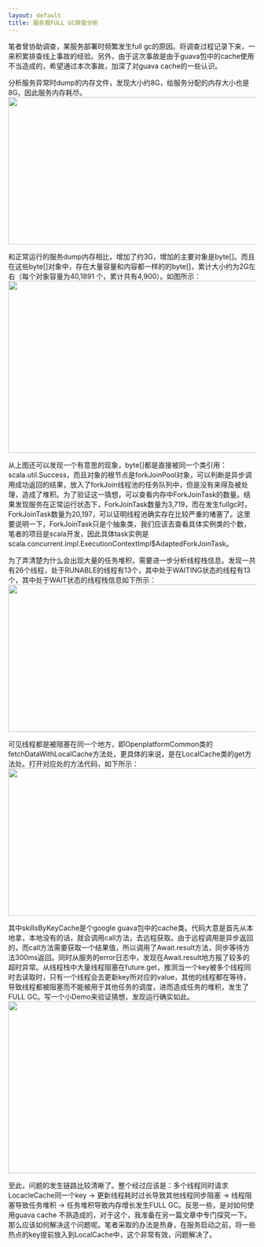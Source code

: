 ```yaml
---
layout: default
title: 服务报FULL GC排查分析
---
```


笔者曾协助调查，某服务部署时频繁发生full gc的原因。将调查过程记录下来，一来积累排查线上事故的经验。另外，由于这次事故是由于guava包中的cache使用不当造成的，希望通过本次事故，加深了对guava cache的一些认识。  

分析服务异常时dump的内存文件，发现大小约8G，给服务分配的内存大小也是8G，因此服务内存耗尽。  
<img src = "http://dbp-resource.cdn.bcebos.com/a1620f93-4200-9024-4be8-61a6751b1340/image%20%281%29.png" width = "800" height = "300"/>

和正常运行的服务dump内存相比，增加了约3G，增加的主要对象是byte[]。而且在这些byte[]对象中，存在大量容量和内容都一样的的byte[]，累计大小约为2G左右（每个对象容量为40,1891 个，累计共有4,900）。如图所示：  
<img src = "http://dbp-resource.cdn.bcebos.com/a1620f93-4200-9024-4be8-61a6751b1340/byte.png" width = "800" height = "350"/>

从上图还可以发现一个有意思的现象，byte[]都是直接被同一个类引用：scala.util.Success，而且对象的根节点是forkJoinPool对象，可以判断是异步调用成功返回的结果，放入了forkJoin线程池的任务队列中，但是没有来得及被处理，造成了堆积。为了验证这一猜想，可以查看内存中ForkJoinTask的数量。结果发现服务在正常运行状态下，ForkJoinTask数量为3,719，而在发生fullgc时，ForkJoinTask数量为20,197，可以证明线程池确实存在比较严重的堵塞了。这里要说明一下，ForkJoinTask只是个抽象类，我们应该去查看具体实例类的个数，笔者的项目是scala开发，因此具体task实例是scala.concurrent.impl.ExecutionContextImpl$AdaptedForkJoinTask。  

为了弄清楚为什么会出现大量的任务堆积，需要进一步分析线程栈信息。发现一共有26个线程，处于RUNABLE的线程有13个，其中处于WAITING状态的线程有13个，其中处于WAIT状态的线程栈信息如下所示：<br/>
<img src = "http://dbp-resource.cdn.bcebos.com/a1620f93-4200-9024-4be8-61a6751b1340/jstack.png" width = "800" height = "300"/>

可见线程都是被阻塞在同一个地方，即OpenplatformCommon类的fetchDataWithLocalCache方法处，更具体的来说，是在LocalCache类的get方法处。打开对应处的方法代码，如下所示：<br/>
<img src = "http://dbp-resource.cdn.bcebos.com/a1620f93-4200-9024-4be8-61a6751b1340/openplatform-code.png" width = "800" height = "300"/>

其中skillsByKeyCache是个google guava包中的cache类。代码大意是首先从本地拿，本地没有的话，就会调用call方法，去远程获取。由于远程调用是异步返回的，而call方法需要获取一个结果值，所以调用了Await.result方法，同步等待方法300ms返回。同时从服务的error日志中，发现在Await.result地方报了较多的超时异常。从线程栈中大量线程阻塞在future.get，推测当一个key被多个线程同时去读取时，只有一个线程会去更新key所对应的value，其他的线程都在等待，导致线程都被阻塞而不能被用于其他任务的调度，进而造成任务的堆积，发生了FULL GC。写一个小Demo来验证猜想，发现运行确实如此。<br/>
<img src = "http://dbp-resource.cdn.bcebos.com/a1620f93-4200-9024-4be8-61a6751b1340/test.png" width = "800" height = "350"/>

至此，问题的发生链路比较清晰了。整个经过应该是：多个线程同时请求LocacleCache同一个key -> 更新线程耗时过长导致其他线程同步阻塞 -> 线程阻塞导致任务堆积 -> 任务堆积导致内存增长发生FULL GC。反思一些，是对如何使用guava cache 不熟造成的，对于这个，我准备在另一篇文章中专门探究一下。那么应该如何解决这个问题呢。笔者采取的办法是热身，在服务启动之前，将一些热点的key提前放入到LocalCache中，这个非常有效，问题解决了。  
